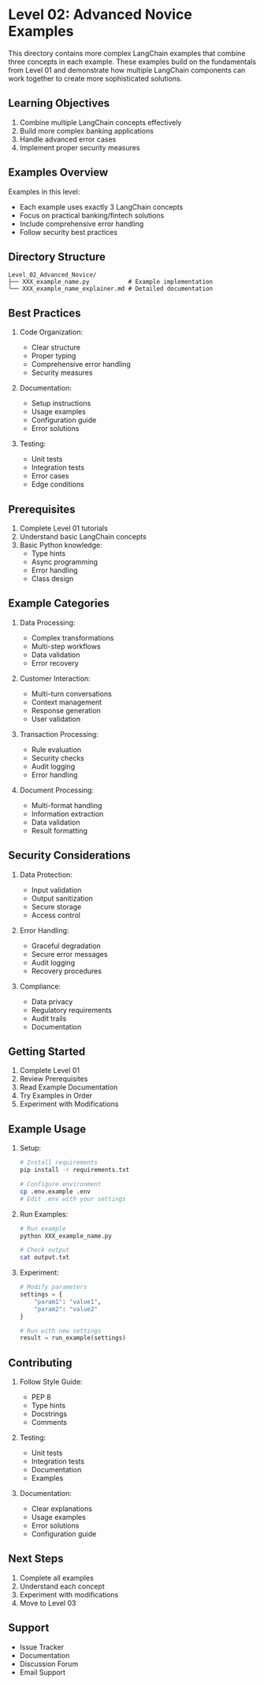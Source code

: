 # Level 02: Advanced Novice Examples

This directory contains more complex LangChain examples that combine three concepts in each example. These examples build on the fundamentals from Level 01 and demonstrate how multiple LangChain components can work together to create more sophisticated solutions.

## Learning Objectives

1. Combine multiple LangChain concepts effectively
2. Build more complex banking applications
3. Handle advanced error cases
4. Implement proper security measures

## Examples Overview

Examples in this level:
- Each example uses exactly 3 LangChain concepts
- Focus on practical banking/fintech solutions
- Include comprehensive error handling
- Follow security best practices

## Directory Structure

```
Level_02_Advanced_Novice/
├── XXX_example_name.py           # Example implementation
└── XXX_example_name_explainer.md # Detailed documentation
```

## Best Practices

1. Code Organization:
   - Clear structure
   - Proper typing
   - Comprehensive error handling
   - Security measures

2. Documentation:
   - Setup instructions
   - Usage examples
   - Configuration guide
   - Error solutions

3. Testing:
   - Unit tests
   - Integration tests
   - Error cases
   - Edge conditions

## Prerequisites

1. Complete Level 01 tutorials
2. Understand basic LangChain concepts
3. Basic Python knowledge:
   - Type hints
   - Async programming
   - Error handling
   - Class design

## Example Categories

1. Data Processing:
   - Complex transformations
   - Multi-step workflows
   - Data validation
   - Error recovery

2. Customer Interaction:
   - Multi-turn conversations
   - Context management
   - Response generation
   - User validation

3. Transaction Processing:
   - Rule evaluation
   - Security checks
   - Audit logging
   - Error handling

4. Document Processing:
   - Multi-format handling
   - Information extraction
   - Data validation
   - Result formatting

## Security Considerations

1. Data Protection:
   - Input validation
   - Output sanitization
   - Secure storage
   - Access control

2. Error Handling:
   - Graceful degradation
   - Secure error messages
   - Audit logging
   - Recovery procedures

3. Compliance:
   - Data privacy
   - Regulatory requirements
   - Audit trails
   - Documentation

## Getting Started

1. Complete Level 01
2. Review Prerequisites
3. Read Example Documentation
4. Try Examples in Order
5. Experiment with Modifications

## Example Usage

1. Setup:
   ```bash
   # Install requirements
   pip install -r requirements.txt
   
   # Configure environment
   cp .env.example .env
   # Edit .env with your settings
   ```

2. Run Examples:
   ```bash
   # Run example
   python XXX_example_name.py
   
   # Check output
   cat output.txt
   ```

3. Experiment:
   ```python
   # Modify parameters
   settings = {
       "param1": "value1",
       "param2": "value2"
   }
   
   # Run with new settings
   result = run_example(settings)
   ```

## Contributing

1. Follow Style Guide:
   - PEP 8
   - Type hints
   - Docstrings
   - Comments

2. Testing:
   - Unit tests
   - Integration tests
   - Documentation
   - Examples

3. Documentation:
   - Clear explanations
   - Usage examples
   - Error solutions
   - Configuration guide

## Next Steps

1. Complete all examples
2. Understand each concept
3. Experiment with modifications
4. Move to Level 03

## Support

- Issue Tracker
- Documentation
- Discussion Forum
- Email Support